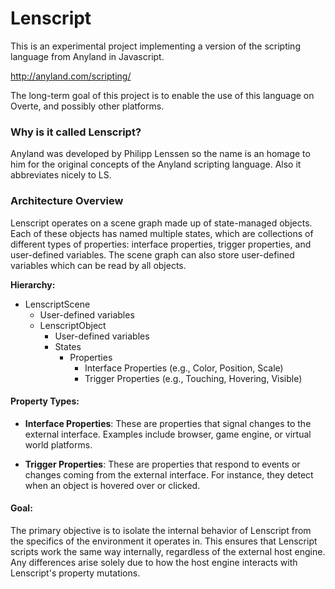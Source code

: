 # Lenscript

This is an experimental project implementing a version of the scripting language from Anyland in Javascript.

http://anyland.com/scripting/

The long-term goal of this project is to enable the use of this language on Overte, and possibly other platforms.

### Why is it called Lenscript?

Anyland was developed by Philipp Lenssen so the name is an homage to him for the original concepts of the Anyland scripting language. Also it abbreviates nicely to LS.

### Architecture Overview

Lenscript operates on a scene graph made up of state-managed objects. Each of these objects has named multiple states, which are collections of different types of properties: interface properties, trigger properties, and user-defined variables. The scene graph can also store user-defined variables which can be read by all objects.

**Hierarchy:**
  - LenscriptScene
    - User-defined variables
    - LenscriptObject
      - User-defined variables
      - States
        - Properties
          - Interface Properties (e.g., Color, Position, Scale)
          - Trigger Properties (e.g., Touching, Hovering, Visible)

#### Property Types:

- **Interface Properties**: These are properties that signal changes to the external interface. Examples include browser, game engine, or virtual world platforms.

- **Trigger Properties**: These are properties that respond to events or changes coming from the external interface. For instance, they detect when an object is hovered over or clicked.

#### Goal:

The primary objective is to isolate the internal behavior of Lenscript from the specifics of the environment it operates in. This ensures that Lenscript scripts work the same way internally, regardless of the external host engine. Any differences arise solely due to how the host engine interacts with Lenscript's property mutations.


